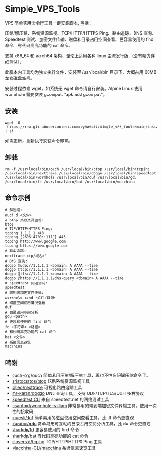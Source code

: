 # Simple_VPS_Tools

VPS 简单实用命令行工具一键安装脚本, 包括：

压缩/解压缩、系统资源监视、TCP/HTTP/HTTPS Ping、路由追踪、DNS 查询、Speedtest 测试、加密文件传输、磁盘和目录占用空间查看、更容易使用的 find 命令、有代码高亮功能的 cat 命令。

支持 x86_64 和 aarch64 架构，理论上适用各种 linux 主流发行版 （没有精力详细测试）。

此脚本内工具均为独立执行文件，安装至 /usr/local/bin 目录下，大概占用 60MB 左右磁盘空间。

安装过程依赖 wget，如系统无 wget 命令请自行安装。Alpine Linux 使用 wormhole 需要安装 gcompat: "apk add gcompat"。

## 安装

```console
wget -O - 'https://raw.githubusercontent.com/wy580477/Simple_VPS_Tools/main/install.sh' | sh
```

如需更新，重新执行安装命令即可。

## 卸载
```console
rm -f /usr/local/bin/ouch /usr/local/bin/btop /usr/local/bin/tcping /usr/local/bin/nexttrace /usr/local/bin/doggo /usr/local/bin/speedtest /usr/local/bin/wormhole /usr/local/bin/duf /usr/local/bin/gdu /usr/local/bin/fd /usr/local/bin/bat /usr/local/bin/macchina
```

## 命令示例
```console
# 解压缩:            
ouch d <文件>
# btop 系统资源监视:
btop
# TCP/HTTP/HTTPS Ping:
tcping 1.1.1.1 443
tcping [2606:4700::1111] 443
tcping http://www.google.com
tcping https://www.google.com
# 路由追踪:   
nexttrace <ip/域名>'
# DNS 查询:
doggo @udp://1.1.1.1 <domain> A AAAA --time
doggo @tcp://1.1.1.1 <domain> A AAAA --time
doggo @tls://1.1.1.1 <domain> A AAAA --time
doggo @https://1.1.1.1/dns-query <domain> A AAAA --time
# speedtest 网速测试:
speedtest
# 端到端加密文件传输:
wormhole send <文件/目录>
# 磁盘空间使用情况查看
duf
# 目录占用空间分析
gdu <path>
# 更容易使用的 find 命令
fd <字符串> <路径>
# 有代码高亮功能的 cat 命令
bat <文件>
# 系统信息速览
macchina
```

## 鸣谢

- [ouch-org/ouch](https://github.com/ouch-org/ouch) 简单易用压缩/解压缩工具，再也不怕忘记解压缩命令了。
- [aristocratos/btop](https://github.com/aristocratos/btop) 炫酷系统资源监视工具
- [sjlleo/nexttrace](https://github.com/sjlleo/nexttrace) 可视化路由追踪工具
- [mr-karan/doggo](https://github.com/mr-karan/doggo) DNS 查询工具，支持 UDP/TCP/TLS/DOH 多种协议
- [Speedtest CLI](https://www.speedtest.net/apps/cli) 来自 speedtest.net 的网络测试工具
- [psanford/wormhole-william](https://github.com/psanford/wormhole-william) 非常易用的端到端加密文件传输工具，使用一次性的接收码
- [muesli/duf](https://github.com/muesli/duf) 简单易用的磁盘使用空间查看工具，比 df 命令更直观
- [dundee/gdu](https://github.com/dundee/gdu) 简单易用可互动的目录占用空间分析工具，比 du 命令更直观
- [sharkdp/fd](https://github.com/sharkdp/fd) 更容易使用的 find 命令
- [sharkdp/bat](https://github.com/sharkdp/bat) 有代码高亮功能的 cat 命令
- [cloverstd/tcping](https://github.com/cloverstd/tcping) TCP/HTTP/HTTPS Ping 工具
- [Macchina-CLI/macchina](https://github.com/Macchina-CLI/macchina) 系统信息速览工具

